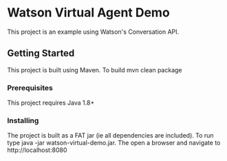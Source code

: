 # Watson Virtual Agent Demo

This project is an example using Watson's Conversation API.  

## Getting Started

This project is built using Maven.  To build mvn clean package

### Prerequisites

This project requires Java 1.8+

### Installing

The project is built as a FAT jar (ie all dependencies are included). To run type java -jar watson-virtual-demo.jar.  The open a browser and navigate to http://localhost:8080

